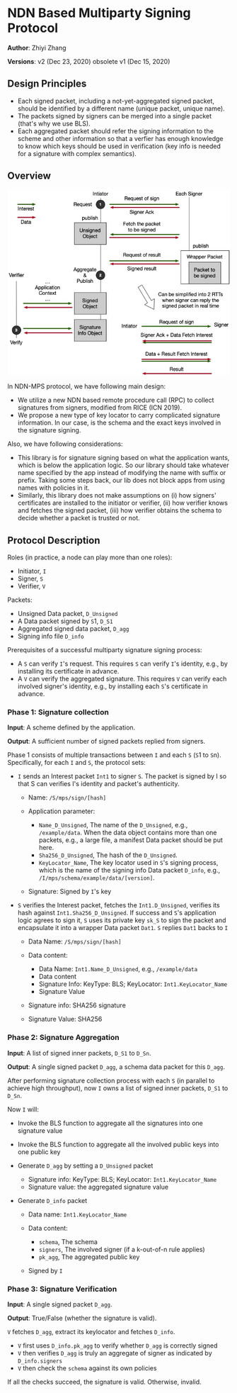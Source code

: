 # NDN Based Multiparty Signing Protocol

**Author**: Zhiyi Zhang

**Versions**: v2 (Dec 23, 2020) obsolete v1 (Dec 15, 2020)

## Design Principles

* Each signed packet, including a not-yet-aggregated signed packet, should be identified by a different name (unique packet, unique name).
* The packets signed by signers can be merged into a single packet (that's why we use BLS).
* Each aggregated packet should refer the signing information to the scheme and other information so that a verfier has enough knowledge to know which keys should be used in verification (key info is needed for a signature with complex semantics).

## Overview

![Overview](protocol.jpg)

In NDN-MPS protocol, we have following main design:

* We utilize a new NDN based remote procedure call (RPC) to collect signatures from signers, modified from RICE (ICN 2019).
* We propose a new type of key locator to carry complicated signature information. In our case, is the schema and the exact keys involved in the signature signing.

Also, we have following considerations:

* This library is for signature signing based on what the application wants, which is below the application logic.
So our library should take whatever name specified by the app instead of modifying the name with suffix or prefix. Taking some steps back, our lib does not block apps from using names with policies in it.
* Similarly, this library does not make assumptions on (i) how signers' certificates are installed to the initiator or verifier, (ii) how verifier knows and fetches the signed packet,  (iii) how verifier obtains the schema to decide whether a packet is trusted or not.

## Protocol Description

Roles (in practice, a node can play more than one roles):

* Initiator, `I`
* Signer, `S`
* Verifier, `V`

Packets:

* Unsigned Data packet, `D_Unsigned`
* A Data packet signed by `S`1, `D_S1`
* Aggregated signed data packet, `D_agg`
* Signing info file `D_info`

Prerequisites of a successful multiparty signature signing process:

* A `S` can verify `I`'s request. This requires `S` can verify `I`'s identity, e.g., by installing its certificate in advance.
* A `V` can verify the aggregated signature. This requires `V` can verify each involved signer's identity, e.g., by installing each `S`'s certificate in advance.

### Phase 1: Signature collection

**Input**: A scheme defined by the application.

**Output**: A sufficient number of signed packets replied from signers.

Phase 1 consists of multiple transactions between `I` and each `S` (`S`1 to `S`n).
Specifically, for each `I` and `S`, the protocol sets:

* `I` sends an Interest packet `Int1` to signer `S`. The packet is signed by I so that S can verifies I's identity and packet's authenticity.

  - Name: `/S/mps/sign/[hash]`
  - Application parameter:

    + `Name_D_Unsigned`, The name of the `D_Unsigned`, e.g., `/example/data`. When the data object contains more than one packets, e.g., a large file, a manifest Data packet should be put here.
    + `Sha256_D_Unsigned`, The hash of the `D_Unsigned`.
    + `KeyLocator_Name`, The key locator used in `S`'s signing process, which is the name of the signing info Data packet `D_info`, e.g., `/I/mps/schema/example/data/[version]`.

  - Signature: Signed by `I`'s key

* `S` verifies the Interest packet, fetches the `Int1.D_Unsigned`, verifies its hash against `Int1.Sha256_D_Unsigned`. If success and `S`'s application logic agrees to sign it, `S` uses its private key `sk_S` to sign the packet and encapsulate it into a wrapper Data packet `Dat1`. `S` replies `Dat1` backs to `I`

  - Data Name: `/S/mps/sign/[hash]`
  - Data content:

    + Data Name: `Int1.Name_D_Unsigned`, e.g., `/example/data`
    + Data content
    + Signature Info: KeyType: BLS; KeyLocator: `Int1.KeyLocator_Name`
    + Signature Value

  - Signature info: SHA256 signature
  - Signature Value: SHA256

### Phase 2: Signature Aggregation

**Input**: A list of signed inner packets, `D_S1` to `D_Sn`.

**Output**: A single signed packet `D_agg`, a schema data packet for this `D_agg`.

After performing signature collection process with each `S` (in parallel to achieve high throughput), now `I` owns a list of signed inner packets, `D_S1` to `D_Sn`.

Now `I` will:

* Invoke the BLS function to aggregate all the signatures into one signature value
* Invoke the BLS function to aggregate all the involved public keys into one public key
* Generate `D_agg` by setting a `D_Unsigned` packet

  - Signature info: KeyType: BLS; KeyLocator: `Int1.KeyLocator_Name`
  - Signature value: the aggregated signature value

* Generate `D_info` packet

  - Data name: `Int1.KeyLocator_Name`
  - Data content:

    + `schema`, The schema
    + `signers`, The involved signer (if a k-out-of-n rule applies)
    + `pk_agg`, The aggregated public key

  - Signed by `I`

### Phase 3: Signature Verification

**Input**: A single signed packet `D_agg`.

**Output**: True/False (whether the signature is valid).

`V` fetches `D_agg`, extract its keylocator and fetches `D_info`.

* `V` first uses `D_info.pk_agg` to verify whether `D_agg` is correctly signed
* `V` then verifies `D_agg` is truly an aggregate of signer as indicated by `D_info.signers`
* `V` then check the `schema` against its own policies

If all the checks succeed, the signature is valid. Otherwise, invalid.